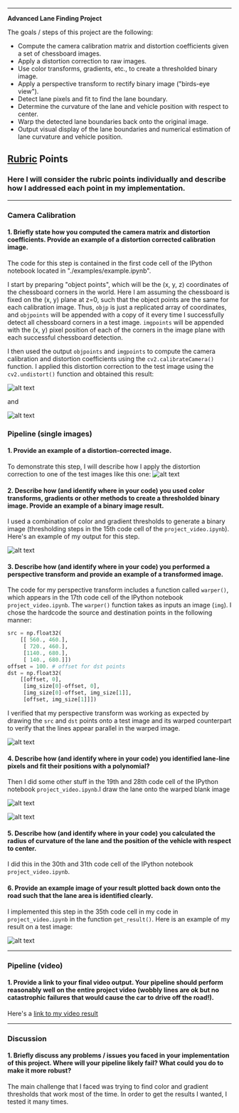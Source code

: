 
---

**Advanced Lane Finding Project**

The goals / steps of this project are the following:

* Compute the camera calibration matrix and distortion coefficients given a set of chessboard images.
* Apply a distortion correction to raw images.
* Use color transforms, gradients, etc., to create a thresholded binary image.
* Apply a perspective transform to rectify binary image ("birds-eye view").
* Detect lane pixels and fit to find the lane boundary.
* Determine the curvature of the lane and vehicle position with respect to center.
* Warp the detected lane boundaries back onto the original image.
* Output visual display of the lane boundaries and numerical estimation of lane curvature and vehicle position.

[//]: # (Image References)

[image1]: ./output_images/image1.png "Undistorted"
[image2]: ./output_images/image2.png "Road Transformed"
[image2_1]: ./test_images/test7.jpg "Road Transformed"
[image3]: ./output_images/image3.png "Binary Example"
[image4]: ./output_images/image4.png "Warp Example"
[image5]: ./output_images/image5.png "Fit Visual"
[image6]: ./output_images/image6.png "Output"
[image7]: ./output_images/image7.png "Output"
[image8]: ./output_images/image8.png "Output"
[image9]: ./output_images/image9.png "Output"
[image10]: ./output_images/image10.png "Output"
[image11]: ./output_images/image11.png "Output"
[image12]: ./output_images/image12.png "Output"
[video1]: ./project_video_results.mp4 "Video"

## [Rubric](https://review.udacity.com/#!/rubrics/571/view) Points

### Here I will consider the rubric points individually and describe how I addressed each point in my implementation.  

---

### Camera Calibration

#### 1. Briefly state how you computed the camera matrix and distortion coefficients. Provide an example of a distortion corrected calibration image.

The code for this step is contained in the first code cell of the IPython notebook located in "./examples/example.ipynb".  

I start by preparing "object points", which will be the (x, y, z) coordinates of the chessboard corners in the world. Here I am assuming the chessboard is fixed on the (x, y) plane at z=0, such that the object points are the same for each calibration image.  Thus, `objp` is just a replicated array of coordinates, and `objpoints` will be appended with a copy of it every time I successfully detect all chessboard corners in a test image.  `imgpoints` will be appended with the (x, y) pixel position of each of the corners in the image plane with each successful chessboard detection.  

I then used the output `objpoints` and `imgpoints` to compute the camera calibration and distortion coefficients using the `cv2.calibrateCamera()` function.  I applied this distortion correction to the test image using the `cv2.undistort()` function and obtained this result: 

![alt text][image1]

and

![alt text][image2]

### Pipeline (single images)

#### 1. Provide an example of a distortion-corrected image.

To demonstrate this step, I will describe how I apply the distortion correction to one of the test images like this one:
![alt text][image2_1]

#### 2. Describe how (and identify where in your code) you used color transforms, gradients or other methods to create a thresholded binary image.  Provide an example of a binary image result.

I used a combination of color and gradient thresholds to generate a binary image (thresholding steps in the 15th code cell of the `project_video.ipynb`).  Here's an example of my output for this step. 

![alt text][image7]

#### 3. Describe how (and identify where in your code) you performed a perspective transform and provide an example of a transformed image.

The code for my perspective transform includes a function called `warper()`, which appears in the 17th code cell of the IPython notebook `project_video.ipynb`.  The `warper()` function takes as inputs an image (`img`).  I chose the hardcode the source and destination points in the following manner:

```python
src = np.float32(
    [[ 560., 460.],
     [ 720., 460.],
     [1140., 680.],
     [ 140., 680.]])
offset = 100. # offset for dst points
dst = np.float32(
    [[offset, 0],
     [img_size[0]-offset, 0],
     [img_size[0]-offset, img_size[1]],
     [offset, img_size[1]]])
```

I verified that my perspective transform was working as expected by drawing the `src` and `dst` points onto a test image and its warped counterpart to verify that the lines appear parallel in the warped image.

![alt text][image8]

#### 4. Describe how (and identify where in your code) you identified lane-line pixels and fit their positions with a polynomial?

Then I did some other stuff in the 19th and 28th code cell of the IPython notebook `project_video.ipynb`.I draw the lane onto the warped blank image

![alt text][image9]

![alt text][image10]

#### 5. Describe how (and identify where in your code) you calculated the radius of curvature of the lane and the position of the vehicle with respect to center.

I did this in the 30th and 31th code cell of the IPython notebook `project_video.ipynb`.

#### 6. Provide an example image of your result plotted back down onto the road such that the lane area is identified clearly.

I implemented this step in the 35th code cell in my code in `project_video.ipynb` in the function `get_result()`.  Here is an example of my result on a test image:

![alt text][image11]

---

### Pipeline (video)

#### 1. Provide a link to your final video output.  Your pipeline should perform reasonably well on the entire project video (wobbly lines are ok but no catastrophic failures that would cause the car to drive off the road!).

Here's a [link to my video result](./project_video_results.mp4)

---

### Discussion

#### 1. Briefly discuss any problems / issues you faced in your implementation of this project.  Where will your pipeline likely fail?  What could you do to make it more robust?

The main challenge that I faced was trying to find color and gradient thresholds that work most of the time. In order to get the results I wanted, I tested it many times.
